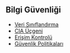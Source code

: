 ## Bilgi Güvenliği

- [Veri Sınıflandırma](https://github.com/eesmer/CyberSecurity-Glossary/blob/main/TR/Bilgi_Guvenligi/Veri-Siniflandirma.md)
- [CIA Üçgeni](https://github.com/eesmer/CyberSecurity-Glossary/blob/main/TR/Bilgi_Guvenligi/cia-ucgeni.md)
- [Erişim Kontrolü](https://github.com/eesmer/CyberSecurity-Glossary/blob/main/TR/Bilgi_Guvenligi/erisim-kontrolu.md)
- [Güvenlik Politikaları](https://github.com/eesmer/CyberSecurity-Glossary/blob/main/TR/Bilgi_Guvenligi/guvenlik-politikalari.md)


